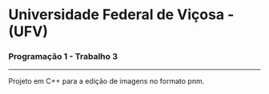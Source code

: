 # Universidade Federal de Viçosa - (UFV)
### Programação 1 - Trabalho 3
---
Projeto em C++ para a edição de imagens no formato pnm.
